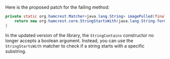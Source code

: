 Here is the proposed patch for the failing method:

```java
private static org.hamcrest.Matcher<java.lang.String> imagePulled(final java.lang.String image) {
    return new org.hamcrest.core.StringStartsWith(java.lang.String.format("Status: Downloaded newer image for %s", image));
}
```
In the updated version of the library, the `StringContains` constructor no longer accepts a boolean argument. Instead, you can use the `StringStartsWith` matcher to check if a string starts with a specific substring.